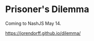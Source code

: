 Prisoner's Dilemma
==================

Coming to NashJS May 14.

https://jorendorff.github.io/dilemma/
